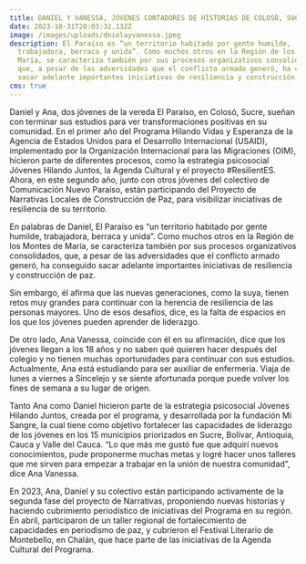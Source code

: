 ```yaml
---
title: DANIEL Y VANESSA, JÓVENES CONTADORES DE HISTORIAS DE COLOSÓ, SUCRE
date: 2023-10-31T20:03:32.132Z
image: /images/uploads/dnielayvanessa.jpeg
description: El Paraíso es “un territorio habitado por gente humilde,
  trabajadora, berraca y unida”. Como muchos otros en la Región de los Montes de
  María, se caracteriza también por sus procesos organizativos consolidados,
  que, a pesar de las adversidades que el conflicto armado generó, ha conseguido
  sacar adelante importantes iniciativas de resiliencia y construcción de paz.
cms: true
---
```

Daniel y Ana, dos jóvenes de la vereda El Paraíso, en Colosó, Sucre, sueñan con terminar sus estudios para ver transformaciones positivas en su comunidad. En el primer año del Programa Hilando Vidas y Esperanza de la Agencia de Estados Unidos para el Desarrollo Internacional (USAID), implementado por la Organización Internacional para las Migraciones (OIM), hicieron parte de diferentes procesos, como la estrategia psicosocial Jóvenes Hilando Juntos, la Agenda Cultural y el proyecto #ResilientES. Ahora, en este segundo año, junto con otros jóvenes del colectivo de Comunicación Nuevo Paraíso, están participando del Proyecto de Narrativas Locales de Construcción de Paz, para visibilizar iniciativas de resiliencia de su territorio.

En palabras de Daniel, El Paraíso es “un territorio habitado por gente humilde, trabajadora, berraca y unida”. Como muchos otros en la Región de los Montes de María, se caracteriza también por sus procesos organizativos consolidados, que, a pesar de las adversidades que el conflicto armado generó, ha conseguido sacar adelante importantes iniciativas de resiliencia y construcción de paz.

Sin embargo, él afirma que las nuevas generaciones, como la suya, tienen retos muy grandes para continuar con la herencia de resiliencia de las personas mayores. Uno de esos desafíos, dice, es la falta de espacios en los que los jóvenes pueden aprender de liderazgo.

De otro lado, Ana Vanessa, coincide con él en su afirmación, dice que los jóvenes llegan a los 18 años y no saben qué quieren hacer después del colegio y no tienen muchas oportunidades para continuar con sus estudios. Actualmente, Ana está estudiando para ser auxiliar de enfermería. Viaja de lunes a viernes a Sincelejo y se siente afortunada porque puede volver los fines de semana a su lugar de origen.

Tanto Ana como Daniel hicieron parte de la estrategia psicosocial Jóvenes Hilando Juntos, creada por el programa, y desarrollada por la fundación Mi Sangre, la cual tiene como objetivo fortalecer las capacidades de liderazgo de los jóvenes en los 15 municipios priorizados en Sucre, Bolívar, Antioquia, Cauca y Valle del Cauca. “Lo que más me gustó fue que adquirí nuevos conocimientos, pude proponerme muchas metas y logré hacer unos talleres que me sirven para empezar a trabajar en la unión de nuestra comunidad”, dice Ana Vanessa.

En 2023, Ana, Daniel y su colectivo están participando activamente de la segunda fase del proyecto de Narrativas, proponiendo nuevas historias y haciendo cubrimiento periodístico de iniciativas del Programa en su región. En abril, participaron de un taller regional de fortalecimiento de capacidades en periodismo de paz, y cubrieron el Festival Literario de Montebello, en Chalán, que hace parte de las iniciativas de la Agenda Cultural del Programa.